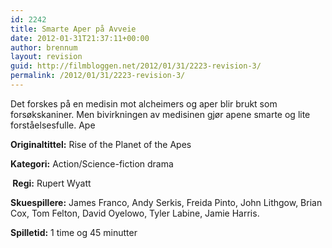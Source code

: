 ```yaml
---
id: 2242
title: Smarte Aper på Avveie
date: 2012-01-31T21:37:11+00:00
author: brennum
layout: revision
guid: http://filmbloggen.net/2012/01/31/2223-revision-3/
permalink: /2012/01/31/2223-revision-3/
---
```

Det forskes på en medisin mot alcheimers og aper blir brukt som forsøkskaniner. Men bivirkningen av medisinen gjør apene smarte og lite forståelsesfulle. Ape

**Originaltittel:** Rise of the Planet of the Apes

**Kategori:** Action/Science-fiction drama

** Regi:** Rupert Wyatt

**Skuespillere:** James Franco, Andy Serkis, Freida Pinto, John Lithgow, Brian Cox, Tom Felton, David Oyelowo, Tyler Labine, Jamie Harris.

**Spilletid:** 1 time og 45 minutter

&nbsp;